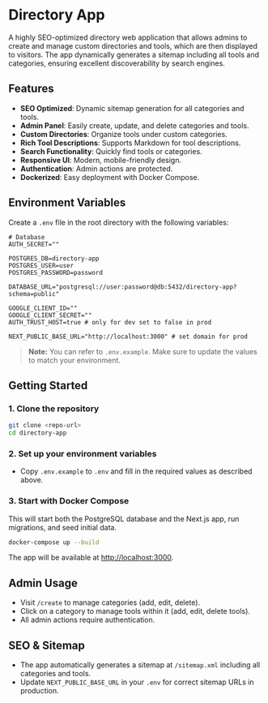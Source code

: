# Directory App

A highly SEO-optimized directory web application that allows admins to create and manage custom directories and tools, which are then displayed to visitors. The app dynamically generates a sitemap including all tools and categories, ensuring excellent discoverability by search engines.

## Features

- **SEO Optimized**: Dynamic sitemap generation for all categories and tools.
- **Admin Panel**: Easily create, update, and delete categories and tools.
- **Custom Directories**: Organize tools under custom categories.
- **Rich Tool Descriptions**: Supports Markdown for tool descriptions.
- **Search Functionality**: Quickly find tools or categories.
- **Responsive UI**: Modern, mobile-friendly design.
- **Authentication**: Admin actions are protected.
- **Dockerized**: Easy deployment with Docker Compose.

## Environment Variables

Create a `.env` file in the root directory with the following variables:

```
# Database
AUTH_SECRET=""

POSTGRES_DB=directory-app
POSTGRES_USER=user
POSTGRES_PASSWORD=password

DATABASE_URL="postgresql://user:password@db:5432/directory-app?schema=public"

GOOGLE_CLIENT_ID=""
GOOGLE_CLIENT_SECRET=""
AUTH_TRUST_HOST=true # only for dev set to false in prod

NEXT_PUBLIC_BASE_URL="http://localhost:3000" # set domain for prod
```

> **Note:** You can refer to `.env.example`. Make sure to update the values to match your environment.

## Getting Started

### 1. Clone the repository
```bash
git clone <repo-url>
cd directory-app
```

### 2. Set up your environment variables
- Copy `.env.example` to `.env` and fill in the required values as described above.

### 3. Start with Docker Compose
This will start both the PostgreSQL database and the Next.js app, run migrations, and seed initial data.

```bash
docker-compose up --build
```

The app will be available at [http://localhost:3000](http://localhost:3000).

## Admin Usage
- Visit `/create` to manage categories (add, edit, delete).
- Click on a category to manage tools within it (add, edit, delete tools).
- All admin actions require authentication.

## SEO & Sitemap
- The app automatically generates a sitemap at `/sitemap.xml` including all categories and tools.
- Update `NEXT_PUBLIC_BASE_URL` in your `.env` for correct sitemap URLs in production.